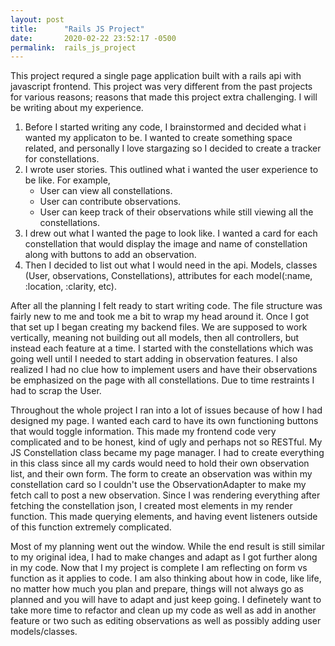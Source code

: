 ```yaml
---
layout: post
title:      "Rails JS Project"
date:       2020-02-22 23:52:17 -0500
permalink:  rails_js_project
---
```



This project requred a single page application built with a rails api with javascript frontend. This project was very different from the past projects for various reasons; reasons that made this project extra challenging. I will be writing about my experience.

1. Before I started writing any code, I brainstormed and decided what i wanted my applicaton to be. I wanted to create something space related, and personally I love stargazing so I decided to create a tracker for constellations. 
2.  I wrote user stories. This outlined what i wanted the user experience to be like. For example,
     * User can view all constellations.
     * User can contribute observations.
     * User can keep track of their observations while still viewing all the constellations.
3.  I drew out what I wanted the page to look like. I wanted a card for each constellation that would display the image and name of constellation along with buttons to add an observation.
4.  Then I decided to list out what I would need in the api. Models, classes (User, observations, Constellations), attributes for each model(:name, :location, :clarity, etc).

After all the planning I felt ready to start writing code. The file structure was fairly new to me and took me a bit to wrap my head around it. Once I got that set up I began creating my backend files. We are supposed to work vertically, meaning not building out all models, then all controllers, but instead each feature at a time. I started with the constellations which was going well until I needed to start adding in observation features.  I also realized I had no clue how to implement users and have their observations be emphasized on the page with all constellations. Due to time restraints I had to scrap the User.

Throughout the whole project I ran into a lot of issues because of how I had designed my page. I wanted each card to have its own functioning buttons that would toggle information. This made my frontend code very complicated and to be honest, kind of ugly and perhaps not so RESTful. My JS Constellation class became my page manager. I had to create everything in this class since all my cards would need to hold their own observation list, and their own form. The form to create an observation was within my constellation card so I couldn't use the ObservationAdapter to make my fetch call to post a new observation. Since I was rendering everything after fetching the constellation json, I created most elements in my render function. This made querying elements, and having event listeners outside of this function extremely complicated. 

Most of my planning went out the window. While the end result is still similar to my original idea, I had to make changes and adapt as I got further along in my code. Now that I my project is complete I am reflecting on form vs function as it applies to code. I am also thinking about how in code, like life, no matter how much you plan and prepare, things will not always go as planned and you will have to adapt and just keep going. I definetely want to take more time to refactor and clean up my code as well as add in another feature or two such as editing observations as well as possibly adding user models/classes. 
  
